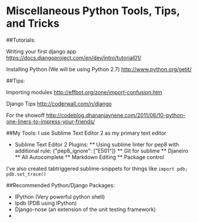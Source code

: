 Miscellaneous Python Tools, Tips, and Tricks
============================================

##Tutorials:

Writing your first django app
https://docs.djangoproject.com/en/dev/intro/tutorial01/

Installing Python (We will be using Python 2.7)
http://www.python.org/getit/

##Tips:

Importing modules
http://effbot.org/zone/import-confusion.htm

Django Tips
http://coderwall.com/n/django

For the showoff
http://codeblog.dhananjaynene.com/2011/06/10-python-one-liners-to-impress-your-friends/

##My Tools:
I use Sublime Text Editor 2 as my primary text editor
* Sublime Text Editor 2 Plugins:
** Using sublime linter for pep8 with additional rule: {"pep8_ignore": ["E501"]}
** Git for sublime
** Djaneiro
** All Autocomplete
** Markdown Editing
** Package control

I've also created tabtriggered sublime-snippets for things like ```import pdb; pdb.set_trace()```

##Recommended Python/Django Packages:
* IPython (Very powerful python shell)
* Ipdb (PDB using IPython)
* Django-nose (an extension of the unit testing framework)
* 